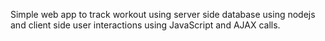 Simple web app to track workout using server side database using nodejs and client side user interactions using JavaScript and AJAX calls.

